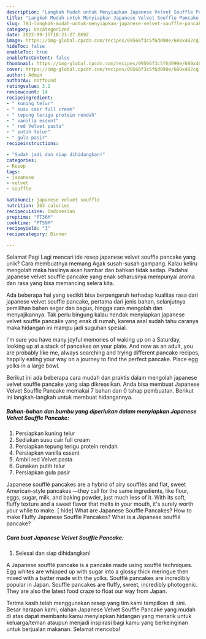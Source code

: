 ```yaml
---
description: "Langkah Mudah untuk Menyiapkan Japanese Velvet Souffle Pancake yang Enak"
title: "Langkah Mudah untuk Menyiapkan Japanese Velvet Souffle Pancake yang Enak"
slug: 783-langkah-mudah-untuk-menyiapkan-japanese-velvet-souffle-pancake-yang-enak
category: Uncategorized
date: 2022-09-15T18:23:27.869Z
image: https://img-global.cpcdn.com/recipes/09566f3c5f6d090e/680x482cq70/japanese-velvet-souffle-pancake-foto-resep-utama.jpg
hideToc: false
enableToc: true
enableTocContent: false
thumbnail: https://img-global.cpcdn.com/recipes/09566f3c5f6d090e/680x482cq70/japanese-velvet-souffle-pancake-foto-resep-utama.jpg
cover: https://img-global.cpcdn.com/recipes/09566f3c5f6d090e/680x482cq70/japanese-velvet-souffle-pancake-foto-resep-utama.jpg
author: Admin
authorAv: notfound
ratingvalue: 3.2
reviewcount: 14
recipeingredient:
- " kuning telur"
- " susu cair full cream"
- " tepung terigu protein rendah"
- " vanilla essent"
- " red Velvet pasta"
- " putih telur"
- " gula pasir"
recipeinstructions:

- "Sudah jadi dan siap dihidangkan!"
categories:
- Resep
tags:
- japanese
- velvet
- souffle

katakunci: japanese velvet souffle 
nutrition: 263 calories
recipecuisine: Indonesian
preptime: "PT36M"
cooktime: "PT59M"
recipeyield: "3"
recipecategory: Dinner

---
```



Selamat Pagi Lagi mencari ide resep japanese velvet souffle pancake yang unik? Cara membuatnya memang Agak susah-susah gampang. Kalau keliru mengolah maka hasilnya akan hambar dan bahkan tidak sedap. Padahal japanese velvet souffle pancake yang enak seharusnya mempunyai aroma dan rasa yang bisa memancing selera kita.


Ada beberapa hal yang sedikit bisa berpengaruh terhadap kualitas rasa dari japanese velvet souffle pancake, pertama dari jenis bahan, selanjutnya pemilihan bahan segar dan bagus, hingga cara mengolah dan menyajikannya. Tak perlu bingung kalau hendak menyiapkan japanese velvet souffle pancake yang enak di rumah, karena asal sudah tahu caranya maka hidangan ini mampu jadi suguhan spesial.

I&#39;m sure you have many joyful memories of waking up on a Saturday, looking up at a stack of pancakes on your plate. And now as an adult, you are probably like me, always searching and trying different pancake recipes, happily eating your way on a journey to find the perfect pancake. Place egg yolks in a large bowl.


Berikut ini ada beberapa cara mudah dan praktis dalam mengolah japanese velvet souffle pancake yang siap dikreasikan. Anda bisa membuat Japanese Velvet Souffle Pancake memakai 7 bahan dan 0 tahap pembuatan. Berikut ini langkah-langkah untuk membuat hidangannya.

<!--inarticleads1-->

##### Bahan-bahan dan bumbu yang diperlukan dalam menyiapkan Japanese Velvet Souffle Pancake:

1. Persiapkan  kuning telur
1. Sediakan  susu cair full cream
1. Persiapkan  tepung terigu protein rendah
1. Persiapkan  vanilla essent
1. Ambil  red Velvet pasta
1. Gunakan  putih telur
1. Persiapkan  gula pasir


Japanese soufflé pancakes are a hybrid of airy soufflés and flat, sweet American-style pancakes —they call for the same ingredients, like flour, eggs, sugar, milk, and baking powder, just much less of it. With its soft, fluffy texture and a sweet flavor that melts in your mouth, it&#39;s surely worth your while to make. [ hide] What are Japanese Souffle Pancakes? How to make Fluffy Japanese Souffle Pancakes? What is a Japanese soufflé pancake? 

<!--inarticleads2-->

##### Cara buat Japanese Velvet Souffle Pancake:


1. Selesai dan siap dihidangkan!

A Japanese soufflé pancake is a pancake made using soufflé techniques. Egg whites are whipped up with sugar into a glossy thick meringue then mixed with a batter made with the yolks. Soufflé pancakes are incredibly popular in Japan. Souffle pancakes are fluffy, sweet, incredibly photogenic. They are also the latest food craze to float our way from Japan. 

Terima kasih telah menggunakan resep yang tim kami tampilkan di sini. Besar harapan kami, olahan Japanese Velvet Souffle Pancake yang mudah di atas dapat membantu kamu menyiapkan hidangan yang menarik untuk keluarga/teman ataupun menjadi inspirasi bagi kamu yang berkeinginan untuk berjualan makanan. Selamat mencoba!
